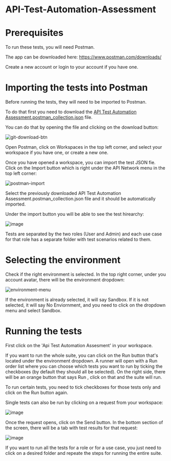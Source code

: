 # API-Test-Automation-Assessment

# Prerequisites

To run these tests, you will need Postman.

The app can be downloaded here: https://www.postman.com/downloads/

Create a new account or login to your account if you have one.

# Importing the tests into Postman

Before running the tests, they will need to be imported to Postman.

To do that first you need to download the [API Test Automation Assessment.postman_collection.json](https://github.com/emilija-lazarevic/API-Test-Automation-Assessment/blob/Postman_Collection/test-scripts/API%20Test%20Automation%20Assessment.postman_collection.json) file. 

You can do that by opening the file and clicking on the download button:

![git-download-btn](https://github.com/emilija-lazarevic/API-Test-Automation-Assessment/assets/48448148/bddf7d7d-56e9-4f60-a68c-e8080ea951e3)



Open Postman, click on Workspaces in the top left corner, and select your workspace if you have one, or create a new one.

Once you have opened a workspace, you can import the test JSON fie. Click on the Import button which is right under the API Network menu in the top left corner:

![postman-import](https://github.com/emilija-lazarevic/API-Test-Automation-Assessment/assets/48448148/8e8b9e75-2ca6-41e0-977a-ee9bf8d99d02)


Select the previously downloaded API Test Automation Assessment.postman_collection.json file and it should be automatically imported.

Under the import button you will be able to see the test hirearchy:

![image](https://github.com/emilija-lazarevic/API-Test-Automation-Assessment/assets/48448148/0765f3ae-a59b-47c9-bc7f-221d51861461)


Tests are separated by the two roles (User and Admin) and each use case for that role has a separate folder with test scenarios related to them.

# Selecting the environment

Check if the right environment is selected. In the top right corner, under you account avatar, there will be the environment dropdown:

![environment-menu](https://github.com/emilija-lazarevic/API-Test-Automation-Assessment/assets/48448148/af3b2e3c-3b0e-4334-84a3-74c64024e404)


If the environment is already selected, it will say Sandbox. If it is not selected, it will say No Enviornment, and you need to click on the dropdown menu and select Sandbox.

# Running the tests

First click on the 'Api Test Automation Assesment' in your workspace.

If you want to run the whole suite, you can click on the Run button that's located under the environment dropdown. A runner will open with a Run order list where you can choose which tests you want to run by ticking the checkboxes (by default they should all be selected). On the right side, there will be an orange button that says Run <collection name>, click on that and the suite will run.

To run certain tests, you need to tick checkboxes for those tests only and click on the Run button again.

Single tests can also be run by clicking on a request from your workspace:

![image](https://github.com/emilija-lazarevic/API-Test-Automation-Assessment/assets/48448148/3d2a9f94-7b54-483a-8471-e07ad90125ba)


Once the request opens, click on the Send button. In the bottom section of the screen, there will be a tab with test results for that request:

![image](https://github.com/emilija-lazarevic/API-Test-Automation-Assessment/assets/48448148/532a660f-0b85-4dde-82a4-7fde2c8fb209)

If you want to run all the tests for a role or for a use case, you just need to click on a desired folder and repeate the steps for running the entire suite.
